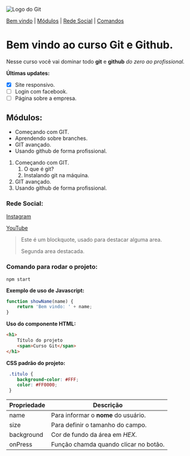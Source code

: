 ![Logo do Git](https://sujeitoprogramador.com/wp-content/uploads/2021/04/gitimage.png)

[Bem vindo](#bem-vindo-ao-curso-git-e-github) |
[Módulos](#módulos) |
[Rede Social](#rede-social) |
[Comandos](#comando-para-rodar-o-projeto)

# Bem vindo ao curso Git e Github.
Nesse curso você vai dominar todo **git** e **github** _do zero ao profissional._

**Últimas updates:**
- [x] Site responsivo.
- [ ] Login com facebook.
- [ ] Página sobre a empresa.

## Módulos:
* Começando com GIT.
* Aprendendo sobre branches.
* GIT avançado.
* Usando github de forma profissional.

1. Começando com GIT.
    1. O que é git?
    2. Instalando git na máquina.
3. GIT avançado.
4. Usando github de forma profissional.

### Rede Social:
[Instagram](https://instagram.com/sujeitoprogramador)

[YouTube](https://youtube.com/c/sujeitoprogramador)

>Este é um blockquote, usado para destacar alguma area.
>
>Segunda area destacada.


### Comando para rodar o projeto:

```
npm start
```
**Exemplo de uso de Javascript:**
```js
function showName(name) {
    return 'Bem vindo: ' + name;
}
```

**Uso do componente HTML:**
```html
<h1>
    Título do projeto
    <span>Curso Git</span>
</h1>
```

**CSS padrão do projeto:**
```css
 .titulo {
    background-color: #FFF;
    color: #FF0000;
 }
```

Propriedade | Descrição
----------- | ---------
name | Para informar o **nome** do usuário.
size | Para definir o tamanho do campo.
background | Cor de fundo da área em _HEX_.
onPress | Função chamda quando clicar no botão.